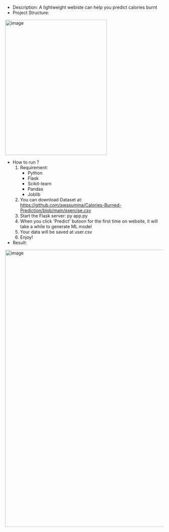 - Description: A lightweight webiste can help you predict calories burnt
- Project Structure:
<img width="323" height="429" alt="image" src="https://github.com/user-attachments/assets/dc78547e-434e-4ce5-a28b-cfb3d18f485a" />

- How to run ?
  1. Requirement:
      - Python
      - Flask
      - Scikit-learn
      - Pandas
      - Joblib
  2. You can download Dataset at: https://github.com/awasumina/Calories-Burned-Prediction/blob/main/exercise.csv
  3. Start the Flask server: py app.py
  4. When you click 'Predict' butoon for the first time on website, it will take a while to generate ML model
  5. Your data will be saved at user.csv
  6. Enjoy!
- Result:
<img width="627" height="879" alt="image" src="https://github.com/user-attachments/assets/bdbf6b91-e053-4824-826c-8e282243e4f4" />
